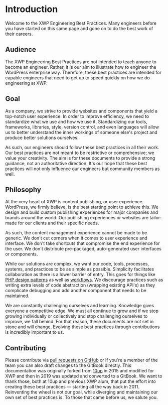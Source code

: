 # Introduction

Welcome to the XWP Engineering Best Practices. Many engineers before you have started on this same page and gone on to do the best work of their careers.

## Audience

 The XWP Engineering Best Practices are not intended to teach anyone to become an engineer. Rather, it is our aim to illustrate how to engineer the WordPress enterprise way. Therefore, these best practices are intended for capable engineers that need to get up to speed quickly on how we do engineering at XWP.

## Goal

As a company, we strive to provide websites and components that yield a top-notch user experience. In order to improve efficiency, we need to standardize what we use and how we use it. Standardizing our tools, frameworks, libraries, style, version control, and even languages will allow us to better understand the inner workings of someone else's project and produce better solutions ourselves.

As such, our engineers should follow these best practices in all their work. Our best practices are not meant to be restrictive or comprehensive; we value your creativity. The aim is for these documents to provide a strong guidance, not an authoritative direction. It's our hope that these best practices will not only influence our engineers but community members as well.

## Philosophy

At the very heart of XWP is content publishing, or user experience. WordPress, we firmly believe, is the best starting point to achieve this. We design and build custom publishing experiences for major companies and brands around the world. Our publishing experiences or websites are tailor-made for our clients and their specific needs.

As such, the content management experience cannot be made to be generic. We don't cut corners when it comes to user experience and interface. We don't take shortcuts that compromise the end experience for the user. We don't distribute pre-packaged, auto-generated user interfaces or components.

While our solutions are complex, we want our code, tools, processes, systems, and practices to be as simple as possible. Simplicity facilitates collaboration as there is a lower barrier of entry. This goes for things like [PHP design patterns](languages/php.md#design-patterns) as well as [workflows](workflows/). We discourage practices such as writing extra levels of code abstraction \(wrapping existing API's\) as they complicate debugging and add another component that needs to be maintained.

We are constantly challenging ourselves and learning. Knowledge gives everyone a competitive edge. We must all continue to grow and if we stop growing individually or collectively and stop challenging ourselves to improve, we fall behind. For that reason, these documents are not set in stone and will change. Evolving these best practices through contributions is incredibly important to us.

## Contributing

Please contribute via [pull requests on GitHub](https://github.com/xwp/engineering-best-practices) or if you're a member of the team you can also draft changes to the GitBook directly. This documentation was originally forked from [10up](https://github.com/10up/Engineering-Best-Practices) in 2015 and modified for XWP and then in 2019 was updated and converted to a GitBook. We want to thank those, both at 10up and previous XWP alum, that put the effort into creating these best practices — starting all the way back in 2011. Reinventing the wheel is not our goal, while diverging and maintaining our own set of best practices is. To those that came before us, we salute you.
